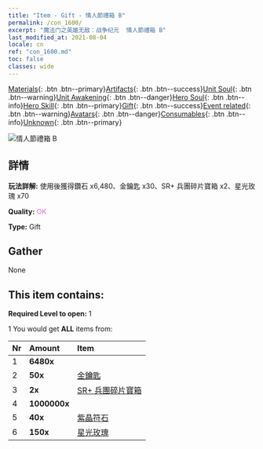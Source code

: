 ```yaml
---
title: "Item - Gift - 情人節禮箱 B"
permalink: /con_1600/
excerpt: "魔法门之英雄无敌：战争纪元  情人節禮箱 B"
last_modified_at: 2021-08-04
locale: cn
ref: "con_1600.md"
toc: false
classes: wide
---
```

 [Materials](/ItemsCN/){: .btn .btn--primary}[Artifacts](/ItemsCN/Artifacts/){: .btn .btn--success}[Unit Soul](/ItemsCN/UnitSoul/){: .btn .btn--warning}[Unit Awakening](/ItemsCN/UnitAwakening/){: .btn .btn--danger}[Hero Soul](/ItemsCN/HeroSoul/){: .btn .btn--info}[Hero Skill](/ItemsCN/HeroSkill/){: .btn .btn--primary}[Gift](/ItemsCN/Gift/){: .btn .btn--success}[Event related](/ItemsCN/Events/){: .btn .btn--warning}[Avatars](/ItemsCN/Avatars/){: .btn .btn--danger}[Consumables](/ItemsCN/Consumables/){: .btn .btn--info}[Unknown](/ItemsCN/Unknown/){: .btn .btn--primary}

 ![情人節禮箱 B](/images/t/i_907207.png)

## 詳情
 **玩法詳解:** 使用後獲得鑽石 x6,480、金鑰匙 x30、SR+ 兵團碎片寶箱 x2、星光玫瑰 x70

 **Quality:** <span style="color: #DA70D6">OK</span>

 **Type:** Gift

## Gather

  None

## This item contains:

 **Required Level to open:** 1

 1 You would get **ALL** items  from:

  | Nr | Amount |     Item    |
  |:---|:-------|:------------|
  | 1 |  **6480x** | <i class="fas fa-gem"/> |  | 
  | 2 |  **50x** | [金鑰匙](/cn/Items/con_783/) |  | 
  | 3 |  **2x** | [SR+ 兵團碎片寶箱](/cn/Items/con_1598/) |  | 
  | 4 |  **1000000x** | <i class="fas fa-coins"/> |  | 
  | 5 |  **40x** | [紫晶符石](/cn/Items/con_720/) |  | 
  | 6 |  **150x** | [星光玫瑰](/cn/Items/con_812/) |  | 
